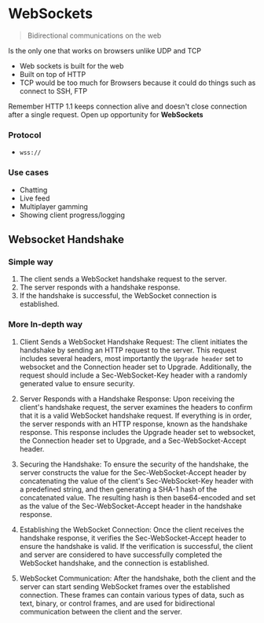 # WebSockets

> Bidirectional communications on the web

Is the only one that works on browsers unlike UDP and TCP

- Web sockets is built for the web
- Built on top of HTTP
- TCP would be too much for Browsers because it could do things such as connect to SSH, FTP

Remember HTTP 1.1 keeps connection alive and doesn't close connection after a single request. Open up opportunity for **WebSockets**

### Protocol

- `wss://`

### Use cases

- Chatting
- Live feed
- Multiplayer gamming
- Showing client progress/logging

## Websocket Handshake

### Simple way

1. The client sends a WebSocket handshake request to the server.
2. The server responds with a handshake response.
3. If the handshake is successful, the WebSocket connection is established.

### More In-depth way

1. Client Sends a WebSocket Handshake Request: The client initiates the handshake by sending an HTTP request to the server. This request includes several headers, most importantly the `Upgrade header` set to websocket and the Connection header set to Upgrade. Additionally, the request should include a Sec-WebSocket-Key header with a randomly generated value to ensure security.

2. Server Responds with a Handshake Response: Upon receiving the client's handshake request, the server examines the headers to confirm that it is a valid WebSocket handshake request. If everything is in order, the server responds with an HTTP response, known as the handshake response. This response includes the Upgrade header set to websocket, the Connection header set to Upgrade, and a Sec-WebSocket-Accept header.

3. Securing the Handshake: To ensure the security of the handshake, the server constructs the value for the Sec-WebSocket-Accept header by concatenating the value of the client's Sec-WebSocket-Key header with a predefined string, and then generating a SHA-1 hash of the concatenated value. The resulting hash is then base64-encoded and set as the value of the Sec-WebSocket-Accept header in the handshake response.

4. Establishing the WebSocket Connection: Once the client receives the handshake response, it verifies the Sec-WebSocket-Accept header to ensure the handshake is valid. If the verification is successful, the client and server are considered to have successfully completed the WebSocket handshake, and the connection is established.

5. WebSocket Communication: After the handshake, both the client and the server can start sending WebSocket frames over the established connection. These frames can contain various types of data, such as text, binary, or control frames, and are used for bidirectional communication between the client and the server.
